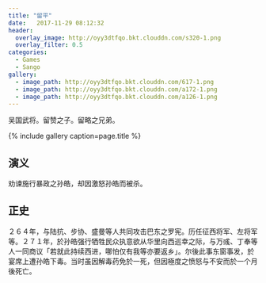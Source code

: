```yaml
---
title: "留平"
date:   2017-11-29 08:12:32
header:
  overlay_image: http://oyy3dtfqo.bkt.clouddn.com/s320-1.png
  overlay_filter: 0.5
categories:
  - Games
  - Sango
gallery:
  - image_path: http://oyy3dtfqo.bkt.clouddn.com/617-1.png
  - image_path: http://oyy3dtfqo.bkt.clouddn.com/a172-1.png
  - image_path: http://oyy3dtfqo.bkt.clouddn.com/a126-1.png
---
```


吴国武将。留赞之子。留略之兄弟。

{% include gallery caption=page.title %}

## 演义

劝谏施行暴政之孙皓，却因激怒孙皓而被杀。

## 正史

２６４年，与陆抗、步协、盛曼等人共同攻击巴东之罗宪。历任征西将军、左将军等。２７１年，於孙皓强行牺牲民众执意欲从华里向西巡幸之际，与万彧、丁奉等人一同商议「若就此持续西进，哪怕仅有我等亦要返乡」。尔後此事东窗事发，於宴席上遭孙皓下毒。当时虽因解毒药免於一死，但因極度之愤怒与不安而於一个月後死亡。